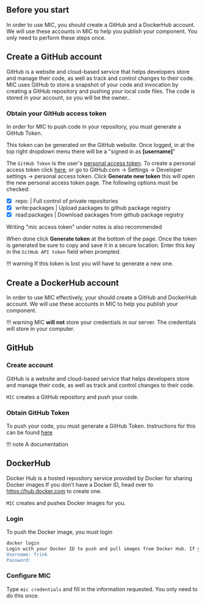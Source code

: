 ## Before you start

In order to use MIC, you should create a GitHub and a DockerHub account. We will use these accounts in MIC to help you publish your component. You only need to perform these steps once.


## Create a GitHub account

GitHub is a website and cloud-based service that helps developers store and manage their code, as well as track and control changes to their code. MIC uses GitHub to store a snapshot of your code and invocation by creating a GitHub repository and pushing your local code files. The code is stored in your account, so you will be the owner..

### Obtain your GitHub access token

In order for MIC to push code in your repository, you must generate a GitHub Token. 

This token can be generated on the GitHub website. Once logged, in at the top right dropdown menu there will be a "signed in as **[username]**"

The `GitHub Token` is the user's [personal access token](https://help.github.com/en/github/authenticating-to-github/creating-a-personal-access-token-for-the-command-line). To create a personal access token click [here](https://github.com/settings/tokens/new), or go to GitHub.com -> Settings -> Developer settings -> personal access token. Click **Generate new token** this will open the new personal access token page. The following options must be checked:
 
  - [x] repo: | Full control of private repositories
  - [x] write:packages | Upload packages to github package registry
  - [x] read:packages | Download packages from github package registry
 
 Writing "mic access token" under notes is also recommended
 
 When done click **Generate token** at the bottom of the page. Once the token is generated be sure to copy and save it in a secure location. Enter this key in the `GitHub API token` field when prompted.

!!! warning
    If this token is lost you will have to generate a new one.

## Create a DockerHub account

In order to use MIC effectively, your should create a GitHub and DockerHub account. We will use these accounts in MIC to help you publish your component.

!!! warning
    MIC **will not** store your credentials in our server. The credentials will store in your computer.

## GitHub 

### Create account

GitHub is a website and cloud-based service that helps developers store and manage their code, as well as track and control changes to their code.

`MIC` creates a GitHub repository and push your code.

### Obtain GitHub Token

To push your code, you must generate a GitHub Token. Instructions for this can be found [here](../configure.md#GitHubCreds)
    
!!! note
    A documentation

## DockerHub

Docker Hub is a hosted repository service provided by Docker for sharing Docker images
If you don't have a Docker ID, head over to https://hub.docker.com to create one.

`MIC` creates and pushes Docker images for you.

### Login

To push the Docker image, you must login

```bash
docker login
Login with your Docker ID to push and pull images from Docker Hub. If you don't have a Docker ID, head over to https://hub.docker.com to create one.
Username: frink
Password:
```

### Configure MIC

Type `mic credentials` and fill in the information requested. You only need to do this once.
```

